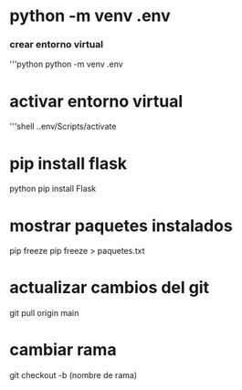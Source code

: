 # python -m venv .env
### crear entorno virtual
'''python
python -m venv .env



# activar entorno virtual
'''shell
.\.env/Scripts/activate

# pip install flask
python
pip install Flask

# mostrar paquetes instalados
pip freeze
pip freeze > paquetes.txt

# actualizar cambios del git
git pull origin main

# cambiar rama
git checkout -b (nombre de rama)
